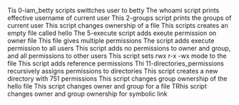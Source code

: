 Tis 0-iam_betty scripts swittches user to betty
The whoami script prints effective username of current user
This 2-groups script prints the groups of current user
This script changes ownership of a file
This scripts creates an empty file called hello
The 5-execute script adds exeute permission on owner file
This file gives multiple permissions
The script adds execute permission to all users
This script adds no permissions to owner and group, and all permissions to other users
This script sets rwx r-x -wx mode to the file
This script adds reference permissions
Thi 11-directories_permissions recursively assigns permissions to directories
This script creates a new directory with 751 permissions
This script changes group ownership of the hello file
This script changes owner and group for a file
TRhis script changes owner and group ownership for symbolic link
